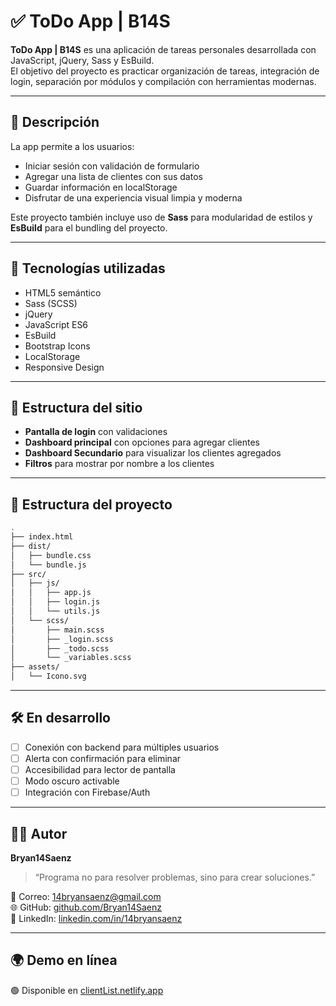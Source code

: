 # ✅ ToDo App | B14S

**ToDo App | B14S** es una aplicación de tareas personales desarrollada con JavaScript, jQuery, Sass y EsBuild.  
El objetivo del proyecto es practicar organización de tareas, integración de login, separación por módulos y compilación con herramientas modernas.

---

## 📌 Descripción

La app permite a los usuarios:
- Iniciar sesión con validación de formulario
- Agregar una lista de clientes con sus datos
- Guardar información en localStorage
- Disfrutar de una experiencia visual limpia y moderna

Este proyecto también incluye uso de **Sass** para modularidad de estilos y **EsBuild** para el bundling del proyecto.

---

## 🧩 Tecnologías utilizadas

- HTML5 semántico  
- Sass (SCSS)  
- jQuery  
- JavaScript ES6  
- EsBuild  
- Bootstrap Icons  
- LocalStorage  
- Responsive Design  

---

## 🧭 Estructura del sitio

- **Pantalla de login** con validaciones  
- **Dashboard principal** con opciones para agregar clientes
- **Dashboard Secundario** para visualizar los clientes agregados
- **Filtros** para mostrar por nombre a los clientes  

---

## 📂 Estructura del proyecto

```bash
.
├── index.html
├── dist/
│   ├── bundle.css
│   └── bundle.js
├── src/
│   ├── js/
│   │   ├── app.js
│   │   ├── login.js
│   │   └── utils.js
│   └── scss/
│       ├── main.scss
│       ├── _login.scss
│       ├── _todo.scss
│       └── _variables.scss
├── assets/
│   └── Icono.svg
```

---

## 🛠️ En desarrollo

- [ ] Conexión con backend para múltiples usuarios  
- [ ] Alerta con confirmación para eliminar  
- [ ] Accesibilidad para lector de pantalla  
- [ ] Modo oscuro activable  
- [ ] Integración con Firebase/Auth

---

## 🧑‍💻 Autor

**Bryan14Saenz**

> “Programa no para resolver problemas, sino para crear soluciones.”

📧 Correo: [14bryansaenz@gmail.com](mailto:14bryansaenz@gmail.com)  
🌐 GitHub: [github.com/Bryan14Saenz](https://github.com/Bryan14Saenz)  
🔗 LinkedIn: [linkedin.com/in/14bryansaenz](https://www.linkedin.com/in/14bryansaenz)

---

## 🌍 Demo en línea

🟢 Disponible en [clientList.netlify.app](https://clientList.netlify.app)

